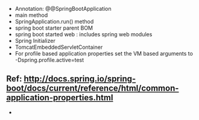 - Annotation: @@SpringBootApplication
- main method
- SpringApplication.run() method
- spring boot starter parent BOM
- spring boot started web : includes spring web modules
- Spring Initializer
- TomcatEmbeddedServletContainer
- For profile based application properties set the VM based arguments to -Dspring.profile.active=test
## Ref: http://docs.spring.io/spring-boot/docs/current/reference/html/common-application-properties.html
-